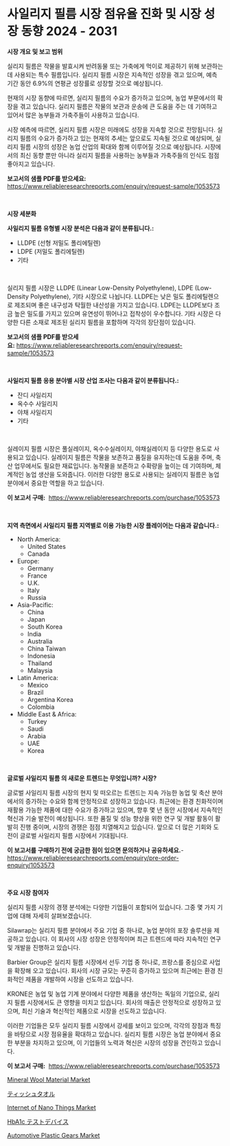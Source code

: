 <p><h1>사일리지 필름 시장 점유율 진화 및 시장 성장 동향 2024 - 2031</h1></p><p><strong>시장 개요 및 보고 범위</strong></p>
<p><p>실리지 필름은 작물을 발효시켜 반려동물 또는 가축에게 먹이로 제공하기 위해 보관하는 데 사용되는 특수 필름입니다. 실리지 필름 시장은 지속적인 성장을 겪고 있으며, 예측 기간 동안 6.9%의 연평균 성장률로 성장할 것으로 예상됩니다. </p><p>현재의 시장 동향에 따르면, 실리지 필름의 수요가 증가하고 있으며, 농업 부문에서의 확장을 겪고 있습니다. 실리지 필름은 작물의 보관과 운송에 큰 도움을 주는 데 기여하고 있어서 많은 농부들과 가축주들이 사용하고 있습니다. </p><p>시장 예측에 따르면, 실리지 필름 시장은 미래에도 성장을 지속할 것으로 전망됩니다. 실리지 필름의 수요가 증가하고 있는 현재의 추세는 앞으로도 지속될 것으로 예상되며, 실리지 필름 시장의 성장은 농업 산업의 확대와 함께 이루어질 것으로 예상됩니다. 시장에서의 최신 동향 뿐만 아니라 실리지 필름을 사용하는 농부들과 가축주들의 인식도 점점 좋아지고 있습니다.</p></p>
<p><strong>보고서의 샘플 PDF를 받으세요:</strong> <a href="https://www.reliableresearchreports.com/enquiry/request-sample/1053573">https://www.reliableresearchreports.com/enquiry/request-sample/1053573</a></p>
<p>&nbsp;</p>
<p><strong>시장 세분화</strong></p>
<p><strong>사일리지 필름 유형별 시장 분석은 다음과 같이 분류됩니다.:</strong></p>
<p><ul><li>LLDPE (선형 저밀도 폴리에틸렌)</li><li>LDPE (저밀도 폴리에틸렌)</li><li>기타</li></ul></p>
<p>&nbsp;</p>
<p><p>실리지 필름 시장은 LLDPE (Linear Low-Density Polyethylene), LDPE (Low-Density Polyethylene), 기타 시장으로 나뉩니다. LLDPE는 낮은 밀도 폴리에틸렌으로 제조되며 좋은 내구성과 탁월한 내산성을 가지고 있습니다. LDPE는 LLDPE보다 조금 높은 밀도를 가지고 있으며 유연성이 뛰어나고 접착성이 우수합니다. 기타 시장은 다양한 다른 소재로 제조된 실리지 필름을 포함하며 각각의 장단점이 있습니다.</p></p>
<p><strong>보고서의 샘플 PDF를 받으세요:</strong>&nbsp;<a href="https://www.reliableresearchreports.com/enquiry/request-sample/1053573">https://www.reliableresearchreports.com/enquiry/request-sample/1053573</a></p>
<p>&nbsp;</p>
<p><strong> 사일리지 필름 응용 분야별 시장 산업 조사는 다음과 같이 분류됩니다.:</strong></p>
<p><ul><li>잔디 사일리지</li><li>옥수수 사일리지</li><li>야채 사일리지</li><li>기타</li></ul></p>
<p>&nbsp;</p>
<p><p>실레이지 필름 시장은 풀실레이지, 옥수수실레이지, 야채실레이지 등 다양한 용도로 사용되고 있습니다. 실레이지 필름은 작물을 보존하고 품질을 유지하는데 도움을 주며, 축산 업무에서도 필요한 재료입니다. 농작물을 보존하고 수확량을 높이는 데 기여하며, 체계적인 농업 생산을 도와줍니다. 이러한 다양한 용도로 사용되는 실레이지 필름은 농업 분야에서 중요한 역할을 하고 있습니다.</p></p>
<p><strong>이 보고서 구매:</strong>&nbsp; <a href="https://www.reliableresearchreports.com/purchase/1053573">https://www.reliableresearchreports.com/purchase/1053573</a></p>
<p>&nbsp;</p>
<p><strong>지역 측면에서 사일리지 필름 지역별로 이용 가능한 시장 플레이어는 다음과 같습니다.:</strong></p>
<p><ul>
    <li>
        North America:
        <ul>
            <li>United States</li>
            <li>Canada</li>
        </ul>
    </li>
    <li>
        Europe:
        <ul>
            <li>Germany</li>
            <li>France</li>
            <li>U.K.</li>
            <li>Italy</li>
            <li>Russia</li>
        </ul>
    </li>
    <li>
        Asia-Pacific:
        <ul>
            <li>China</li>
            <li>Japan</li>
            <li>South Korea</li>
            <li>India</li>
            <li>Australia</li>
            <li>China Taiwan</li>
            <li>Indonesia</li>
            <li>Thailand</li>
            <li>Malaysia</li>
        </ul>
    </li>
    <li>
        Latin America:
        <ul>
            <li>Mexico</li>
            <li>Brazil</li>
            <li>Argentina Korea</li>
            <li>Colombia</li>
        </ul>
    </li>
    <li>
        Middle East & Africa:
        <ul>
            <li>Turkey</li>
            <li>Saudi</li>
            <li>Arabia</li>
            <li>UAE</li>
            <li>Korea</li>
        </ul>
    </li>
    </ul></p>
<p>&nbsp;</p>
<p><strong>글로벌 사일리지 필름 의 새로운 트렌드는 무엇입니까? 시장?</strong></p>
<p><p>글로벌 사일리지 필름 시장의 현지 및 떠오르는 트렌드는 지속 가능한 농업 및 축산 분야에서의 증가하는 수요와 함께 안정적으로 성장하고 있습니다. 최근에는 환경 친화적이며 재활용 가능한 제품에 대한 수요가 증가하고 있으며, 향후 몇 년 동안 시장에서 지속적인 혁신과 기술 발전이 예상됩니다. 또한 품질 및 성능 향상을 위한 연구 및 개발 활동이 활발히 진행 중이며, 시장의 경쟁은 점점 치열해지고 있습니다. 앞으로 더 많은 기회와 도전이 글로벌 사일리지 필름 시장에서 기대됩니다.</p></p>
<p><strong>이 보고서를 구매하기 전에 궁금한 점이 있으면 문의하거나 공유하세요.</strong>- <a href="https://www.reliableresearchreports.com/enquiry/pre-order-enquiry/1053573">https://www.reliableresearchreports.com/enquiry/pre-order-enquiry/1053573</a></p>
<p>&nbsp;</p>
<p><strong>주요 시장 참여자</strong></p>
<p><p>실리지 필름 시장의 경쟁 분석에는 다양한 기업들이 포함되어 있습니다. 그중 몇 가지 기업에 대해 자세히 살펴보겠습니다.</p><p>Silawrap는 실리지 필름 분야에서 주요 기업 중 하나로, 농업 분야의 포장 솔루션을 제공하고 있습니다. 이 회사의 시장 성장은 안정적이며 최근 트렌드에 따라 지속적인 연구 및 개발을 진행하고 있습니다.</p><p>Barbier Group은 실리지 필름 시장에서 선두 기업 중 하나로, 프랑스를 중심으로 사업을 확장해 오고 있습니다. 회사의 시장 규모는 꾸준히 증가하고 있으며 최근에는 환경 친화적인 제품을 개발하여 시장을 선도하고 있습니다.</p><p>KRONE은 농업 및 농업 기계 분야에서 다양한 제품을 생산하는 독일의 기업으로, 실리지 필름 시장에서도 큰 영향을 미치고 있습니다. 회사의 매출은 안정적으로 성장하고 있으며, 최신 기술과 혁신적인 제품으로 시장을 선도하고 있습니다.</p><p>이러한 기업들은 모두 실리지 필름 시장에서 강세를 보이고 있으며, 각각의 장점과 특징을 바탕으로 시장 점유율을 확대하고 있습니다. 실리지 필름 시장은 농업 분야에서 중요한 부분을 차지하고 있으며, 이 기업들의 노력과 혁신은 시장의 성장을 견인하고 있습니다.</p></p>
<p><strong>이 보고서 구매:</strong>&nbsp;&nbsp;<a href="https://www.reliableresearchreports.com/purchase/1053573">https://www.reliableresearchreports.com/purchase/1053573</a></p>
<p><p><a href="https://github.com/BryceTownsendr/Market-Research-Report-List-3/blob/main/mineral-wool-material-market.md">Mineral Wool Material Market</a></p><p><a href="https://github.com/mcbeesbxa270/Market-Research-Report-List-1/blob/main/2021964190140.md">ティッシュタオル</a></p><p><a href="https://invited-way-688.notion.site/Internet-of-Nano-Things-Market-Size-and-Growth-Market-Segmentation-Regional-and-Country-Breakdowns-b8641b69dbf7445d9e0dd2e5fc86aa12">Internet of Nano Things Market</a></p><p><a href="https://github.com/ksxzwxabcuynh011/Market-Research-Report-List-1/blob/main/1549960190139.md">HbA1c テストデバイス</a></p><p><a href="https://view.publitas.com/reportprime-1/automotive-plastic-gears-market-size-furnishes-valuable-information-encompassing-market-share-market-trends-and-projections-spanning-from-2023-to-2030/">Automotive Plastic Gears Market</a></p></p>
